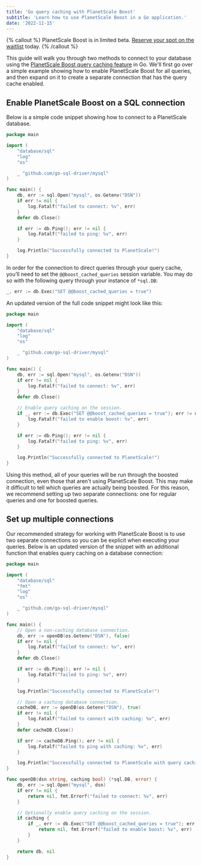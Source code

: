```yaml
---
title: 'Go query caching with PlanetScale Boost'
subtitle: 'Learn how to use PlanetScale Boost in a Go application.'
date: '2022-11-15'
---
```


{% callout %} PlanetScale Boost is in limited beta. [Reserve your spot on the waitlist](/features/boost) today. {% /callout %}

This guide will walk you through two methods to connect to your database using the [PlanetScale Boost query caching feature](/docs/concepts/query-caching-with-planetscale-boost) in Go. We'll first go over a simple example showing how to enable PlanetScale Boost for all queries, and then expand on it to create a separate connection that has the query cache enabled.

## Enable PlanetScale Boost on a SQL connection

Below is a simple code snippet showing how to connect to a PlanetScale database.

```go
package main

import (
	"database/sql"
	"log"
	"os"

	_ "github.com/go-sql-driver/mysql"
)

func main() {
	db, err := sql.Open("mysql", os.Getenv("DSN"))
	if err != nil {
		log.Fatalf("failed to connect: %v", err)
	}
	defer db.Close()

	if err := db.Ping(); err != nil {
		log.Fatalf("failed to ping: %v", err)
	}

	log.Println("Successfully connected to PlanetScale!")
}
```

In order for the connection to direct queries through your query cache, you’ll need to set the `@@boost_cached_queries` session variable. You may do so with the following query through your instance of `*sql.DB`:

```go
_, err := db.Exec("SET @@boost_cached_queries = true")
```

An updated version of the full code snippet might look like this:

```go
package main

import (
	"database/sql"
	"log"
	"os"

	_ "github.com/go-sql-driver/mysql"
)

func main() {
	db, err := sql.Open("mysql", os.Getenv("DSN"))
	if err != nil {
		log.Fatalf("failed to connect: %v", err)
	}
	defer db.Close()

	// Enable query caching on the session.
	if _, err := db.Exec("SET @@boost_cached_queries = true"); err != nil {
		log.Fatalf("failed to enable boost: %v", err)
	}

	if err := db.Ping(); err != nil {
		log.Fatalf("failed to ping: %v", err)
	}

	log.Println("Successfully connected to PlanetScale!")
}
```

Using this method, all of your queries will be run through the boosted connection, even those that aren't using PlanetScale Boost. This may make it difficult to tell which queries are actually being boosted. For this reason, we recommend setting up two separate connections: one for regular queries and one for boosted queries.

## Set up multiple connections

Our recommended strategy for working with PlanetScale Boost is to use two separate connections so you can be explicit when executing your queries. Below is an updated version of the snippet with an additional function that enables query caching on a database connection:

```go
package main

import (
	"database/sql"
	"fmt"
	"log"
	"os"

	_ "github.com/go-sql-driver/mysql"
)

func main() {
	// Open a non-caching database connection.
	db, err := openDB(os.Getenv("DSN"), false)
	if err != nil {
		log.Fatalf("failed to connect: %v", err)
	}
	defer db.Close()

	if err := db.Ping(); err != nil {
		log.Fatalf("failed to ping: %v", err)
	}

	log.Println("Successfully connected to PlanetScale!")

	// Open a caching database connection.
	cacheDB, err := openDB(os.Getenv("DSN"), true)
	if err != nil {
		log.Fatalf("failed to connect with caching: %v", err)
	}
	defer cacheDB.Close()

	if err := cacheDB.Ping(); err != nil {
		log.Fatalf("failed to ping with caching: %v", err)
	}

	log.Println("Successfully connected to PlanetScale with query caching enabled!")
}

func openDB(dsn string, caching bool) (*sql.DB, error) {
	db, err := sql.Open("mysql", dsn)
	if err != nil {
		return nil, fmt.Errorf("failed to connect: %v", err)
	}

	// Optionally enable query caching on the session.
	if caching {
		if _, err := db.Exec("SET @@boost_cached_queries = true"); err != nil {
			return nil, fmt.Errorf("failed to enable boost: %v", err)
		}
	}

	return db, nil
}
```
